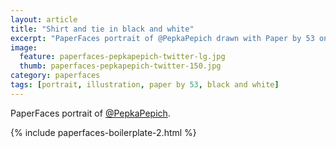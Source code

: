 ```yaml
---
layout: article
title: "Shirt and tie in black and white"
excerpt: "PaperFaces portrait of @PepkaPepich drawn with Paper by 53 on an iPad."
image: 
  feature: paperfaces-pepkapepich-twitter-lg.jpg
  thumb: paperfaces-pepkapepich-twitter-150.jpg
category: paperfaces
tags: [portrait, illustration, paper by 53, black and white]
---
```


PaperFaces portrait of [@PepkaPepich](http://twitter.com/PepkaPepich).

{% include paperfaces-boilerplate-2.html %}
